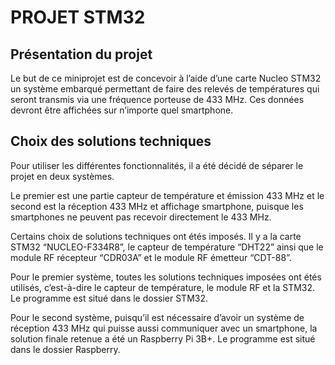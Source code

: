 # PROJET STM32

## Présentation du projet
Le but de ce miniprojet est de concevoir à l’aide d’une carte Nucleo STM32 un système embarqué permettant de faire des relevés de températures qui seront transmis via une fréquence porteuse de 433 MHz. Ces données devront être affichées sur n’importe quel smartphone.

## Choix des solutions techniques
Pour utiliser les différentes fonctionnalités, il a été décidé de séparer le projet en deux systèmes. 

Le premier est une partie capteur de température et émission 433 MHz et le second est la réception 433 MHz et affichage smartphone, puisque les smartphones ne peuvent pas recevoir directement le 433 MHz.

Certains choix de solutions techniques ont étés imposés. Il y a la carte STM32 “NUCLEO-F334R8”, le capteur de température “DHT22” ainsi que le module RF récepteur “CDR03A” et le module RF émetteur “CDT-88”.

Pour le premier système, toutes les solutions techniques imposées ont étés utilisés, c’est-à-dire le capteur de température, le module RF et la STM32. 
Le programme est situé dans le dossier STM32.

Pour le second système, puisqu’il est nécessaire d’avoir un système de réception 433 MHz qui puisse aussi communiquer avec un smartphone, la solution finale retenue a été un Raspberry Pi 3B+.
Le programme est situé dans le dossier Raspberry.
